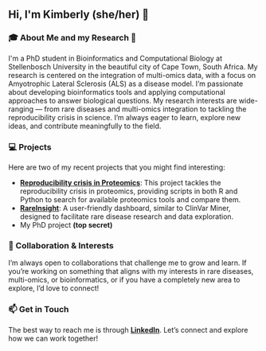 ## Hi, I'm Kimberly (she/her) 👋

### 🎓 About Me and my Research 🔬
I'm a PhD student in Bioinformatics and Computational Biology at Stellenbosch University in the beautiful city of Cape Town, South Africa. My research is centered on the integration of multi-omics data, with a focus on Amyotrophic Lateral Sclerosis (ALS) as a disease model. 
I’m passionate about developing bioinformatics tools and applying computational approaches to answer biological questions. 
My research interests are wide-ranging — from rare diseases and multi-omics integration to tackling the reproducibility crisis in science. 
I’m always eager to learn, explore new ideas, and contribute meaningfully to the field.

### 💻 Projects
Here are two of my recent projects that you might find interesting:
- [**Reproducibility crisis in Proteomics**](https://github.com/Kimmiecc19/reproteomics): This project tackles the reproducibility crisis in proteomics, providing scripts in both R and Python to search for available proteomics tools and compare them.
- [**RareInsight**](https://www.linkedin.com/in/kimberly-christine-coetzer-hugo-a02049151/): A user-friendly dashboard, similar to ClinVar Miner, designed to facilitate rare disease research and data exploration.
- My PhD project **(top secret)**

### 🌱 Collaboration & Interests
I’m always open to collaborations that challenge me to grow and learn. If you’re working on something that aligns with my interests in rare diseases, multi-omics, or bioinformatics, or if you have a completely new area to explore, I’d love to connect!

### 📫 Get in Touch
The best way to reach me is through [**LinkedIn**](https://www.linkedin.com/in/kimberly-christine-coetzer-hugo-a02049151/). 
Let’s connect and explore how we can work together!